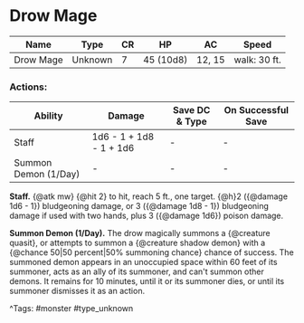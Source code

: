 # Drow Mage

| Name | Type | CR | HP | AC | Speed |
|------|------|----|----|----|-------|
| Drow Mage | Unknown | 7 | 45 (10d8) | 12, 15 | walk: 30 ft. |

### Actions:

| Ability | Damage | Save DC & Type | On Successful Save |
|---------|--------|----------------|--------------------|
| Staff | 1d6 - 1 + 1d8 - 1 + 1d6 | - | - |
| Summon Demon (1/Day) | - | - | - |


**Staff.** {@atk mw} {@hit 2} to hit, reach 5 ft., one target. {@h}2 ({@damage 1d6 - 1}) bludgeoning damage, or 3 ({@damage 1d8 - 1}) bludgeoning damage if used with two hands, plus 3 ({@damage 1d6}) poison damage.

**Summon Demon (1/Day).** The drow magically summons a {@creature quasit}, or attempts to summon a {@creature shadow demon} with a {@chance 50|50 percent|50% summoning chance} chance of success. The summoned demon appears in an unoccupied space within 60 feet of its summoner, acts as an ally of its summoner, and can't summon other demons. It remains for 10 minutes, until it or its summoner dies, or until its summoner dismisses it as an action.

^Tags: #monster #type_unknown